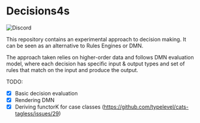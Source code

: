 # Decisions4s
![Discord](https://img.shields.io/discord/1240565362601230367?style=flat-square&logo=discord&link=https%3A%2F%2Fbit.ly%2Fbusiness4s-discord)

This repository contains an experimental approach to decision making. 
It can be seen as an alternative to Rules Engines or DMN.

The approach taken relies on higher-order data and follows DMN evaluation model, where each decision has specific 
input & output types and set of rules that match on the input and produce the output. 

TODO:
* [x] Basic decision evaluation
* [x] Rendering DMN
* [x] Deriving functorK for case classes (https://github.com/typelevel/cats-tagless/issues/29)
